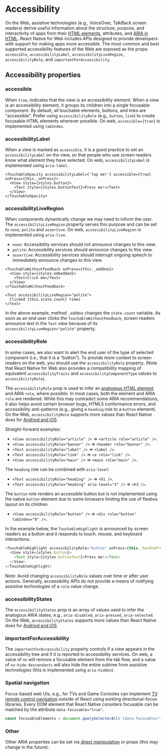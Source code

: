 # Accessibility

On the Web, assistive technologies (e.g., VoiceOver, TalkBack screen readers)
derive useful information about the structure, purpose, and interactivity of
apps from their [HTML elements][html-accessibility-url], attributes, and [ARIA
in HTML][aria-in-html-url]. React Native for Web includes APIs designed to
provide developers with support for making apps more accessible. The most
common and best supported accessibility features of the Web are exposed as the
props: `accessible`, `accessibilityLabel`, `accessibilityLiveRegion`,
`accessibilityRole`, and `importantForAccessibility`.

## Accessibility properties

### accessible

When `true`, indicates that the view is an accessibility element. When a view
is an accessibility element, it groups its children into a single focusable
component. By default, all touchable elements, buttons, and links are
"accessible". Prefer using `accessibilityRole` (e.g., `button`, `link`) to
create focusable HTML elements wherever possible. On web, `accessible={true}`
is implemented using `tabIndex`.

### accessibilityLabel

When a view is marked as `accessible`, it is a good practice to set an
`accessibilityLabel` on the view, so that people who use screen readers know
what element they have selected. On web, `accessibilityLabel` is implemented
using `aria-label`.

```
<TouchableOpacity accessibilityLabel={'Tap me!'} accessible={true} onPress={this._onPress}>
  <View style={styles.button}>
    <Text style={styles.buttonText}>Press me!</Text>
  </View>
</TouchableOpacity>
```

### accessibilityLiveRegion

When components dynamically change we may need to inform the user. The
`accessibilityLiveRegion` property serves this purpose and can be set to
`none`, `polite` and `assertive`. On web, `accessibilityLiveRegion` is
implemented using `aria-live`.

* `none`: Accessibility services should not announce changes to this view.
* `polite`: Accessibility services should announce changes to this view.
* `assertive`: Accessibility services should interrupt ongoing speech to immediately announce changes to this view.

```
<TouchableWithoutFeedback onPress={this._addOne}>
  <View style={styles.embedded}>
    <Text>Click me</Text>
  </View>
</TouchableWithoutFeedback>

<Text accessibilityLiveRegion="polite">
  Clicked {this.state.count} times
</Text>
```

In the above example, method `_addOne` changes the `state.count` variable. As
soon as an end user clicks the `TouchableWithoutFeedback`, screen readers
announce text in the `Text` view because of its
`accessibilityLiveRegion="polite"` property.

### accessibilityRole

In some cases, we also want to alert the end user of the type of selected
component (i.e., that it is a “button”). To provide more context to screen
readers on the web, you should use the `accessibilityRole` property. (Note that
React Native for Web also provides a compatibility mapping of equivalent
`accessibilityTraits` and `accessibilityComponentType` values to
`accessibilityRole`).

The `accessibilityRole` prop is used to infer an [analogous HTML
element][html-aria-url] and ARIA `role`, where possible. In most cases, both
the element and ARIA `role` are rendered. While this may contradict some ARIA
recommendations, it also helps avoid certain browser bugs, HTML5 conformance
errors, and accessibility anti-patterns (e.g., giving a `heading` role to a
`button` element). On the Web, `accessibilityRole` supports more values than
React Native does for [Andriod and iOS](https://facebook.github.io/react-native/docs/accessibility#accessibilityrole-ios-android).

Straight-forward examples:

* `<View accessibilityRole="article" />` => `<article role="article" />`.
* `<View accessibilityRole="banner" />` => `<header role="banner" />`.
* `<Text accessibilityRole="label" />` => `<label />`.
* `<Text accessibilityRole="link" />` => `<a role="link" />`.
* `<View accessibilityRole="main" />` => `<main role="main" />`.

The `heading` role can be combined with `aria-level`:

* `<Text accessibilityRole="heading" />` => `<h1 />`.
* `<Text accessibilityRole="heading" aria-level="3" />` => `<h3 />`.

The `button` role renders an accessible button but is not implemented using the
native `button` element due to some browsers limiting the use of flexbox layout on
its children.

* `<View accessibilityRole="button" />` => `<div role="button" tabIndex="0" />`.

In the example below, the `TouchableHighlight` is announced by screen readers
as a button and it responds to touch, mouse, and keyboard interactions.

```js
<TouchableHighlight accessibilityRole="button" onPress={this._handlePress}>
  <View style={styles.button}>
    <Text style={styles.buttonText}>Press me!</Text>
  </View>
</TouchableHighlight>
```

Note: Avoid changing `accessibilityRole` values over time or after user
actions. Generally, accessibility APIs do not provide a means of notifying
assistive technologies of a `role` value change.

### accessibilityStates

The `accessibilityStates` prop is an array of values used to infer the
analogous ARIA states, e.g., `aria-disabled`, `aria-pressed`, `aria-selected`.
On the Web, `accessibilityStates` supports more values than React Native does
for [Andriod and iOS](https://facebook.github.io/react-native/docs/accessibility#accessibilitystate-ios-android).

### importantForAccessibility

The `importantForAccessibility` property controls if a view appears in the
accessibility tree and if it is reported to accessibility services. On web, a
value of `no` will remove a focusable element from the tab flow, and a value of
`no-hide-descendants` will also hide the entire subtree from assistive
technologies (this is implemented using `aria-hidden`).

### Spatial navigation

Focus-based web UIs, e.g., for TVs and Game Consoles can implement [TV remote
control navigation](https://developer.mozilla.org/en-US/docs/Mozilla/Firefox_OS_for_TV/TV_remote_control_navigation)
outside of React using existing directional-focus libraries. Every DOM element
that React Native considers focusable can be matched by the attribute
`data-focusable="true"`.

```js
const focusableElements = document.querySelectorAll('[data-focusable="true"]');
```

### Other

Other ARIA properties can be set via [direct
manipulation](./direct-manipulation.md) or props (this may change in the
future).

[aria-in-html-url]: https://w3c.github.io/aria-in-html/
[html-accessibility-url]: http://www.html5accessibility.com/
[html-aria-url]: http://www.w3.org/TR/html-aria/
